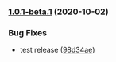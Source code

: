 ### [1.0.1-beta.1](https://github.com/felipecassiors/bindl/compare/v1.0.0...v1.0.1-beta.1) (2020-10-02)


### Bug Fixes

* test release ([98d34ae](https://github.com/felipecassiors/bindl/commit/98d34ae684e49315ab1395ecd86eec7256843a28))
